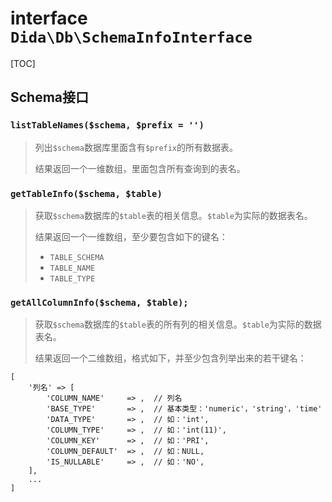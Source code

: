 # interface `Dida\Db\SchemaInfoInterface`

[TOC]

## Schema接口

### `listTableNames($schema, $prefix = '')`
> 列出`$schema`数据库里面含有`$prefix`的所有数据表。
> 
> 结果返回一个一维数组，里面包含所有查询到的表名。

### `getTableInfo($schema, $table)`
> 获取`$schema`数据库的`$table`表的相关信息。`$table`为实际的数据表名。
>
> 结果返回一个一维数组，至少要包含如下的键名：
> * `TABLE_SCHEMA`
> * `TABLE_NAME`
> * `TABLE_TYPE`

### `getAllColumnInfo($schema, $table);`
> 获取`$schema`数据库的`$table`表的所有列的相关信息。`$table`为实际的数据表名。
> 
> 结果返回一个二维数组，格式如下，并至少包含列举出来的若干键名：
```
[
    '列名' => [
        'COLUMN_NAME'     => ,  // 列名
        'BASE_TYPE'       => ,  // 基本类型：'numeric'，'string'，'time'
        'DATA_TYPE'       => ,  // 如：'int',
        'COLUMN_TYPE'     => ,  // 如：'int(11)',
        'COLUMN_KEY'      => ,  // 如：'PRI',
        'COLUMN_DEFAULT'  => ,  // 如：NULL,
        'IS_NULLABLE'     => ,  // 如：'NO',
    ],
    ...
]
```
